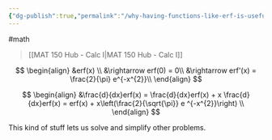 ```yaml
---
{"dg-publish":true,"permalink":"/why-having-functions-like-erf-is-useful/","dgHomeLink":true,"dgPassFrontmatter":false,"dgShowLocalGraph":true}
---
```


#math 
>[[MAT 150 Hub - Calc I|MAT 150 Hub - Calc I]]


$$
\begin{align}
&erf(x) \\
&\rightarrow erf(0) = 0\\
&\rightarrow erf'(x) = \frac{2}{\pi} e^{-x^{2}}\\
\end{align}
$$

$$
\begin{align}
&\frac{d}{dx}erf(x) = \frac{d}{dx}erf(x) + x \frac{d}{dx}erf(x) = erf(x) + x\left(\frac{2}{\sqrt{\pi}} e ^{-x^{2}}\right) \\
\end{align}
$$

This kind of stuff lets us solve and simplify other problems.
